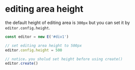 # editing area height

the default height of editing area is `300px` but you can set it by `editor.config.height`.

```jsx
const editor = new E('#div1')

// set editing area height to 500px
editor.config.height = 500

// notice，you sholud set height before using create()
editor.create()
```